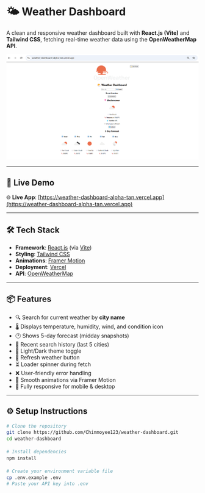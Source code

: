 # 🌤️ Weather Dashboard

A clean and responsive weather dashboard built with **React.js (Vite)** and **Tailwind CSS**, fetching real-time weather data using the **OpenWeatherMap API**.

![Weather Dashboard Screenshot](./screenshot.png)

---

## 🚀 Live Demo

🌐 **Live App**: [https://weather-dashboard-alpha-tan.vercel.app](https://weather-dashboard-alpha-tan.vercel.app)

---

## 🛠️ Tech Stack

- **Framework**: [React.js](https://reactjs.org/) (via [Vite](https://vitejs.dev/))
- **Styling**: [Tailwind CSS](https://tailwindcss.com/)
- **Animations**: [Framer Motion](https://www.framer.com/motion/)
- **Deployment**: [Vercel](https://vercel.com/)
- **API**: [OpenWeatherMap](https://openweathermap.org/)

---

## 📦 Features

- 🔍 Search for current weather by **city name**
- 🌡️ Displays temperature, humidity, wind, and condition icon
- 🕐 Shows 5-day forecast (midday snapshots)
- 💾 Recent search history (last 5 cities)
- 🌙 Light/Dark theme toggle
- 🔄 Refresh weather button
- ⏳ Loader spinner during fetch
- ❌ User-friendly error handling
- 🎨 Smooth animations via Framer Motion
- 📱 Fully responsive for mobile & desktop

---

## ⚙️ Setup Instructions

```bash
# Clone the repository
git clone https://github.com/Chinmoyee123/weather-dashboard.git
cd weather-dashboard

# Install dependencies
npm install

# Create your environment variable file
cp .env.example .env
# Paste your API key into .env
